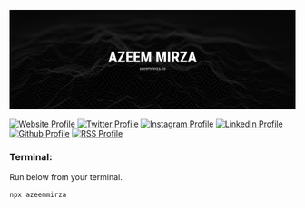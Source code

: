 [![Azeem Mirza](/assets/banner.png)](https://azeemmirza.co)

[![Website Profile](https://img.shields.io/badge/website-000000?style=for-the-badge&logo=About.me&logoColor=white)](https://azeemmirza.co)
[![Twitter Profile](https://img.shields.io/badge/Twitter-1DA1F2?style=for-the-badge&logo=twitter&logoColor=white)](https://twitter.com/azeeemmirza)
[![Instagram Profile](https://img.shields.io/badge/Instagram-E4405F?style=for-the-badge&logo=instagram&logoColor=white)](https://instagram.com/azeeemmirza)
[![LinkedIn Profile](https://img.shields.io/badge/LinkedIn-0077B5?style=for-the-badge&logo=linkedin&logoColor=white)](https://linkedin.com/azeeemmirza)
[![Github Profile](https://img.shields.io/badge/GitHub-100000?style=for-the-badge&logo=github&logoColor=white)](https://github.com/azeemmirza)
[![RSS Profile](https://img.shields.io/badge/RSS-FFA500?style=for-the-badge&logo=rss&logoColor=white)](https://azeemmirza.co/rss)

### Terminal: 
Run below from your terminal.
```bash
npx azeemmirza
```







